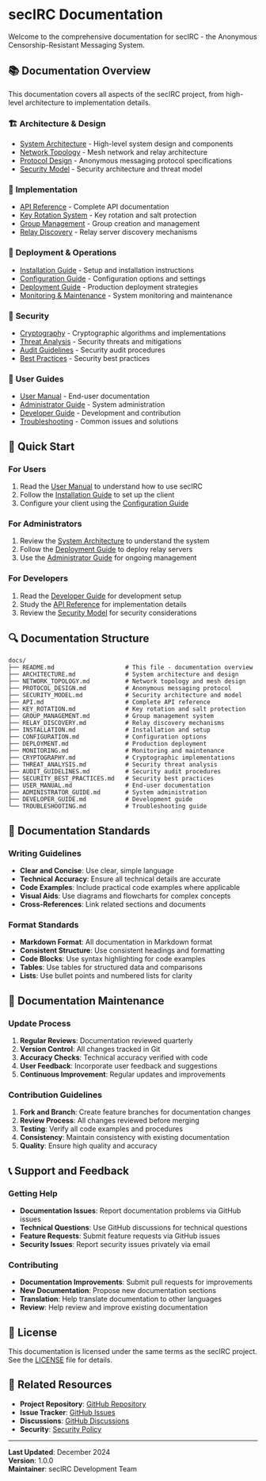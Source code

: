 # secIRC Documentation

Welcome to the comprehensive documentation for secIRC - the Anonymous Censorship-Resistant Messaging System.

## 📚 Documentation Overview

This documentation covers all aspects of the secIRC project, from high-level architecture to implementation details.

### 🏗️ **Architecture & Design**
- [System Architecture](ARCHITECTURE.md) - High-level system design and components
- [Network Topology](NETWORK_TOPOLOGY.md) - Mesh network and relay architecture
- [Protocol Design](PROTOCOL_DESIGN.md) - Anonymous messaging protocol specifications
- [Security Model](SECURITY_MODEL.md) - Security architecture and threat model

### 🔧 **Implementation**
- [API Reference](API.md) - Complete API documentation
- [Key Rotation System](KEY_ROTATION.md) - Key rotation and salt protection
- [Group Management](GROUP_MANAGEMENT.md) - Group creation and management
- [Relay Discovery](RELAY_DISCOVERY.md) - Relay server discovery mechanisms

### 🚀 **Deployment & Operations**
- [Installation Guide](INSTALLATION.md) - Setup and installation instructions
- [Configuration Guide](CONFIGURATION.md) - Configuration options and settings
- [Deployment Guide](DEPLOYMENT.md) - Production deployment strategies
- [Monitoring & Maintenance](MONITORING.md) - System monitoring and maintenance

### 🔐 **Security**
- [Cryptography](CRYPTOGRAPHY.md) - Cryptographic algorithms and implementations
- [Threat Analysis](THREAT_ANALYSIS.md) - Security threats and mitigations
- [Audit Guidelines](AUDIT_GUIDELINES.md) - Security audit procedures
- [Best Practices](SECURITY_BEST_PRACTICES.md) - Security best practices

### 👥 **User Guides**
- [User Manual](USER_MANUAL.md) - End-user documentation
- [Administrator Guide](ADMINISTRATOR_GUIDE.md) - System administration
- [Developer Guide](DEVELOPER_GUIDE.md) - Development and contribution
- [Troubleshooting](TROUBLESHOOTING.md) - Common issues and solutions

## 🎯 **Quick Start**

### For Users
1. Read the [User Manual](USER_MANUAL.md) to understand how to use secIRC
2. Follow the [Installation Guide](INSTALLATION.md) to set up the client
3. Configure your client using the [Configuration Guide](CONFIGURATION.md)

### For Administrators
1. Review the [System Architecture](ARCHITECTURE.md) to understand the system
2. Follow the [Deployment Guide](DEPLOYMENT.md) to deploy relay servers
3. Use the [Administrator Guide](ADMINISTRATOR_GUIDE.md) for ongoing management

### For Developers
1. Read the [Developer Guide](DEVELOPER_GUIDE.md) for development setup
2. Study the [API Reference](API.md) for implementation details
3. Review the [Security Model](SECURITY_MODEL.md) for security considerations

## 🔍 **Documentation Structure**

```
docs/
├── README.md                    # This file - documentation overview
├── ARCHITECTURE.md              # System architecture and design
├── NETWORK_TOPOLOGY.md          # Network topology and mesh design
├── PROTOCOL_DESIGN.md           # Anonymous messaging protocol
├── SECURITY_MODEL.md            # Security architecture and model
├── API.md                       # Complete API reference
├── KEY_ROTATION.md              # Key rotation and salt protection
├── GROUP_MANAGEMENT.md          # Group management system
├── RELAY_DISCOVERY.md           # Relay discovery mechanisms
├── INSTALLATION.md              # Installation and setup
├── CONFIGURATION.md             # Configuration options
├── DEPLOYMENT.md                # Production deployment
├── MONITORING.md                # Monitoring and maintenance
├── CRYPTOGRAPHY.md              # Cryptographic implementations
├── THREAT_ANALYSIS.md           # Security threat analysis
├── AUDIT_GUIDELINES.md          # Security audit procedures
├── SECURITY_BEST_PRACTICES.md   # Security best practices
├── USER_MANUAL.md               # End-user documentation
├── ADMINISTRATOR_GUIDE.md       # System administration
├── DEVELOPER_GUIDE.md           # Development guide
└── TROUBLESHOOTING.md           # Troubleshooting guide
```

## 📖 **Documentation Standards**

### Writing Guidelines
- **Clear and Concise**: Use clear, simple language
- **Technical Accuracy**: Ensure all technical details are accurate
- **Code Examples**: Include practical code examples where applicable
- **Visual Aids**: Use diagrams and flowcharts for complex concepts
- **Cross-References**: Link related sections and documents

### Format Standards
- **Markdown Format**: All documentation in Markdown format
- **Consistent Structure**: Use consistent headings and formatting
- **Code Blocks**: Use syntax highlighting for code examples
- **Tables**: Use tables for structured data and comparisons
- **Lists**: Use bullet points and numbered lists for clarity

## 🔄 **Documentation Maintenance**

### Update Process
1. **Regular Reviews**: Documentation reviewed quarterly
2. **Version Control**: All changes tracked in Git
3. **Accuracy Checks**: Technical accuracy verified with code
4. **User Feedback**: Incorporate user feedback and suggestions
5. **Continuous Improvement**: Regular updates and improvements

### Contribution Guidelines
1. **Fork and Branch**: Create feature branches for documentation changes
2. **Review Process**: All changes reviewed before merging
3. **Testing**: Verify all code examples and procedures
4. **Consistency**: Maintain consistency with existing documentation
5. **Quality**: Ensure high quality and accuracy

## 📞 **Support and Feedback**

### Getting Help
- **Documentation Issues**: Report documentation problems via GitHub issues
- **Technical Questions**: Use GitHub discussions for technical questions
- **Feature Requests**: Submit feature requests via GitHub issues
- **Security Issues**: Report security issues privately via email

### Contributing
- **Documentation Improvements**: Submit pull requests for improvements
- **New Documentation**: Propose new documentation sections
- **Translation**: Help translate documentation to other languages
- **Review**: Help review and improve existing documentation

## 📄 **License**

This documentation is licensed under the same terms as the secIRC project. See the [LICENSE](../LICENSE) file for details.

## 🔗 **Related Resources**

- **Project Repository**: [GitHub Repository](https://github.com/your-repo/secIRC)
- **Issue Tracker**: [GitHub Issues](https://github.com/your-repo/secIRC/issues)
- **Discussions**: [GitHub Discussions](https://github.com/your-repo/secIRC/discussions)
- **Security**: [Security Policy](https://github.com/your-repo/secIRC/security/policy)

---

**Last Updated**: December 2024  
**Version**: 1.0.0  
**Maintainer**: secIRC Development Team
